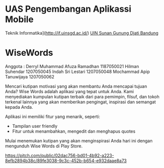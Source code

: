 # UAS Pengembangan Aplikassi Mobile
Teknik Informatika](http://if.uinsgd.ac.id/) [UIN Sunan Gunung Djati Bandung](https://uinsgd.ac.id/) 
# WiseWords

Anggota : 
Derryl Muhammad Afuza Ramadhan 1187050021
Hilman Suhendar 1207050045
Indah Sri Lestari 1207050048
Mochammad Apip Tanuwijaya 1207050062

Mencari kutipan motivasi yang akan membantu Anda mencapai tujuan Anda? Wise Words adalah aplikasi yang tepat untuk Anda. Kami menyediakan kumpulan kutipan terbaik dari para pemimpin, filsuf, dan tokoh terkenal lainnya yang akan memberikan pengingat, inspirasi dan semangat kepada Anda.

Aplikasi ini memiliki fitur yang menarik, seperti:

- Tampilan user friendly
- Fitur untuk menambahkan, mengedit dan menghapus quotes

Mulai menemukan kutipan yang akan menginspirasi Anda hari ini dengan mengunduh Wise Words di Play Store.

https://pitch.com/public/02dac756-bd01-4b92-a223-8efb2894b38c/89fe3038-9c3c-452b-b654-e932daae8a73


